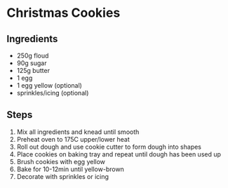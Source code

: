 # Christmas Cookies

## Ingredients

* 250g floud
* 90g sugar 
* 125g butter 
* 1 egg 
* 1 egg yellow (optional)
* sprinkles/icing (optional)

## Steps 

1. Mix all ingredients and knead until smooth
2. Preheat oven to 175C upper/lower heat
3. Roll out dough and use cookie cutter to form dough into shapes
4. Place cookies on baking tray and repeat until dough has been used up
5. Brush cookies with egg yellow
6. Bake for 10-12min until yellow-brown
7. Decorate with sprinkles or icing
